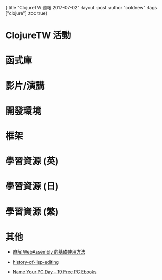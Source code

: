 {:title "ClojureTW 週報 2017-07-02"
:layout :post
:author "coldnew"
:tags  ["clojure"]
:toc true}

# ClojureTW 活動


# 函式庫

# 影片/演講


# 開發環境

# 框架


# 學習資源 (英)


# 學習資源 (日)


# 學習資源 (繁)


# 其他

* [瞭解 WebAssembly 的基礎使用方法](http://blog.techbridge.cc/2017/06/17/webassembly-js-future/)

* [history-of-lisp-editing](https://github.com/shaunlebron/history-of-lisp-editing)

* [Name Your PC Day – 19 Free PC Ebooks](http://www.getfreeebooks.com/name-your-pc-day-19-free-pc-ebooks/)